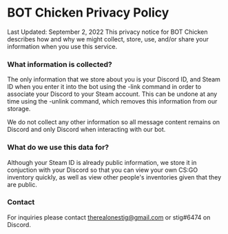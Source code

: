 # BOT Chicken Privacy Policy
Last Updated: September 2, 2022
This privacy notice for BOT Chicken describes how and why we might collect, store, use, and/or share your information when you use this service.
### What information is collected?
The only information that we store about you is your Discord ID, and Steam ID when you enter it into the bot using the -link command in order to associate your Discord to your Steam account. This can be undone at any time using the -unlink command, which removes this information from our storage.

We do not collect any other information so all message content remains on Discord and only Discord when interacting with our bot.
### What do we use this data for?
Although your Steam ID is already public information, we store it in conjuction with your Discord so that you can view your own CS:GO inventory quickly, as well as view other people's inventories given that they are public.
### Contact
For inquiries please contact therealonestig@gmail.com or stig#6474 on Discord.